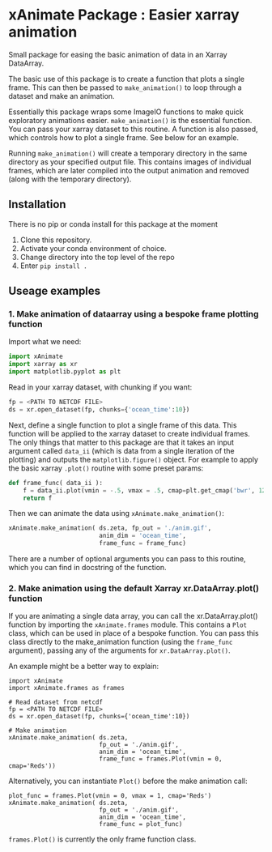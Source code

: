# xAnimate Package : Easier xarray animation
Small package for easing the basic animation of data in an Xarray DataArray.

The basic use of this package is to create a function that plots a single frame. 
This can then be passed to `make_animation()` to loop through a dataset
and make an animation.

Essentially this package wraps some ImageIO functions to make quick exploratory animations easier.
`make_animation()` is the essential function. You can pass your xarray dataset to this
routine. A function is also passed, which controls how to plot a single frame. See below
for an example.

Running `make_animation()` will create a temporary directory in the same directory as
your specified output file. This contains images of individual frames, which are later compiled
into the output animation and removed (along with the temporary directory).

## Installation
There is no pip or conda install for this package at the moment

1. Clone this repository.
2. Activate your conda environment of choice.
3. Change directory into the top level of the repo
4. Enter `pip install .`

## Useage examples

### 1. Make animation of dataarray using a bespoke frame plotting function

Import what we need:

```python
import xAnimate
import xarray as xr
import matplotlib.pyplot as plt
```

Read in your xarray dataset, with chunking if you want:

```python
fp = <PATH TO NETCDF FILE>
ds = xr.open_dataset(fp, chunks={'ocean_time':10})
```

Next, define a single function to plot a single frame of this data. This function will be
applied to the xarray dataset to create individual frames. The only things that matter
to this package are that it takes an input argument called `data_ii` (which is data from
a single iteration of the plotting) and outputs the `matplotlib.figure()` object. For example
to apply the basic xarray `.plot()` routine with some preset params:

```python
def frame_func( data_ii ):
    f = data_ii.plot(vmin = -.5, vmax = .5, cmap=plt.get_cmap('bwr', 12)).figure
    return f
```

Then we can animate the data using `xAnimate.make_animation()`:

```python
xAnimate.make_animation( ds.zeta, fp_out = './anim.gif',
                         anim_dim = 'ocean_time', 
                         frame_func = frame_func)
```

There are a number of optional arguments you can pass to this routine, which you can find
in docstring of the function.

### 2. Make animation using the default Xarray xr.DataArray.plot() function

If you are animating a single data array, you can call the xr.DataArray.plot() function by importing the
`xAnimate.frames` module. This contains a `Plot` class, which can be used in place of a bespoke function.
You can pass this class directly to the make_animation function (using the `frame_func` argument), passing
any of the arguments for `xr.DataArray.plot()`.

An example might be a better way to explain:

```
import xAnimate
import xAnimate.frames as frames

# Read dataset from netcdf
fp = <PATH TO NETCDF FILE>
ds = xr.open_dataset(fp, chunks={'ocean_time':10})

# Make animation
xAnimate.make_animation( ds.zeta, 
                         fp_out = './anim.gif',
                         anim_dim = 'ocean_time', 
                         frame_func = frames.Plot(vmin = 0, cmap='Reds'))
```

Alternatively, you can instantiate `Plot()` before the make animation call:

```
plot_func = frames.Plot(vmin = 0, vmax = 1, cmap='Reds')
xAnimate.make_animation( ds.zeta, 
                         fp_out = './anim.gif',
                         anim_dim = 'ocean_time', 
                         frame_func = plot_func)
```

`frames.Plot()` is currently the only frame function class.
